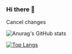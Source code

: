 ### Hi there 👋
Cancel changes
<!--
**paperdeer/paperdeer** is a ✨ _special_ ✨ repository because its `README.md` (this file) appears on your GitHub profile.

Here are some ideas to get you started:

- 🔭 I’m currently working on ...
- 🌱 I’m currently learning ...
- 👯 I’m looking to collaborate on ...
- 🤔 I’m looking for help with ...
- 💬 Ask me about ...
- 📫 How to reach me: ...
- 😄 Pronouns: ...
- ⚡ Fun fact: ...
-->
![Anurag's GitHub stats](https://github-readme-stats.vercel.app/api?username=paperdeer&show_icons=true&theme=radical)

[![Top Langs](https://github-readme-stats.vercel.app/api/top-langs/?username=paperdeer&layout=compact)](https://github.com/anuraghazra/github-readme-stats)
